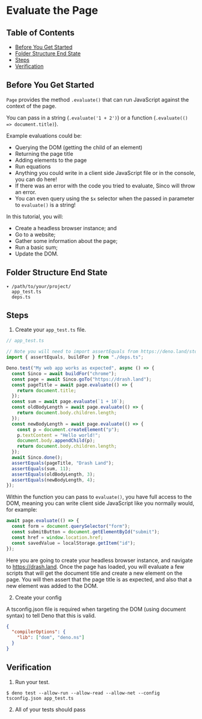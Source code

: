 # Evaluate the Page

## Table of Contents

- [Before You Get Started](#before-you-get-started)
- [Folder Structure End State](#folder-structure-end-state)
- [Steps](#steps)
- [Verification](#verification)

## Before You Get Started

`Page` provides the method `.evaluate()` that can run JavaScript against the
context of the page.

You can pass in a string (`.evaluate('1 + 2')`) or a function
(`.evaluate(() => document.title)`).

Example evaluations could be:

- Querying the DOM (getting the child of an element)
- Returning the page title
- Adding elements to the page
- Run equations
- Anything you could write in a client side JavaScript file or in the console,
  you can do here!
- If there was an error with the code you tried to evaluate, Sinco will throw an
  error.
- You can even query using the `$x` selector when the passed in parameter to
  `evaluate()` is a string!

In this tutorial, you will:

- Create a headless browser instance; and
- Go to a website;
- Gather some information about the page;
- Run a basic sum;
- Update the DOM.

## Folder Structure End State

```text
▾ /path/to/your/project/
  app_test.ts
  deps.ts
```

## Steps

1. Create your `app_test.ts` file.

```typescript
// app_test.ts

// Note you will need to import assertEquals from https://deno.land/std/testing/asserts.ts
import { assertEquals, buildFor } from "./deps.ts";

Deno.test("My web app works as expected", async () => {
  const Sinco = await buildFor("chrome");
  const page = await Sinco.goTo("https://drash.land");
  const pageTitle = await page.evaluate(() => {
    return document.title;
  });
  const sum = await page.evaluate(`1 + 10`);
  const oldBodyLength = await page.evaluate(() => {
    return document.body.children.length;
  });
  const newBodyLength = await page.evaluate(() => {
    const p = document.createElement("p");
    p.textContent = "Hello world!";
    document.body.appendChild(p);
    return document.body.children.length;
  });
  await Sinco.done();
  assertEquals(pageTitle, "Drash Land");
  assertEquals(sum, 11);
  assertEquals(oldBodyLength, 3);
  assertEquals(newBodyLength, 4);
});
```

Within the function you can pass to `evaluate()`, you have full access to the
DOM, meaning you can write client side JavaScript like you normally would, for
example:

```typescript
await page.evaluate(() => {
  const form = document.querySelector("form");
  const submitButton = document.getElementById("submit");
  const href = window.location.href;
  const savedValue = localStorage.getItem("id");
});
```

Here you are going to create your headless browser instance, and navigate to
https://drash.land. Once the page has loaded, you will evaluate a few scripts
that will get the document title and create a new element on the page. You will
then assert that the page title is as expected, and also that a new element was
added to the DOM.

2. Create your config

A tsconfig.json file is required when targeting the DOM (using document syntax)
to tell Deno that this is valid.

```json
{
  "compilerOptions": {
    "lib": ["dom", "deno.ns"]
  }
}
```

## Verification

1. Run your test.

```shell
$ deno test --allow-run --allow-read --allow-net --config tsconfig.json app_test.ts
```

2. All of your tests should pass
